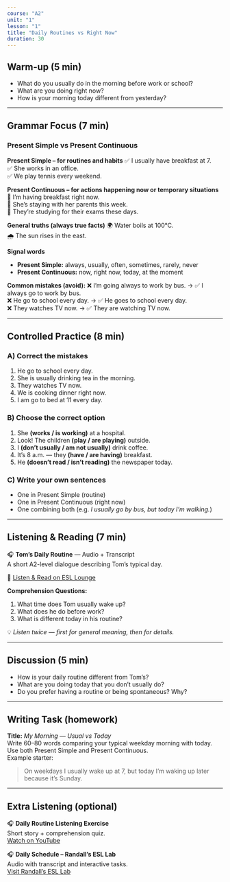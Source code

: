 ```yaml
---
course: "A2"
unit: "1"
lesson: "1"
title: "Daily Routines vs Right Now"
duration: 30
---
```


## Warm-up (5 min)
- What do you usually do in the morning before work or school?  
- What are you doing right now?  
- How is your morning today different from yesterday?  

---

## Grammar Focus (7 min)
### Present Simple vs Present Continuous

**Present Simple – for routines and habits**
✅ I usually have breakfast at 7.  
✅ She works in an office.  
✅ We play tennis every weekend.  

**Present Continuous – for actions happening now or temporary situations**
🔹 I’m having breakfast right now.  
🔹 She’s staying with her parents this week.  
🔹 They’re studying for their exams these days.  

**General truths (always true facts)**
🌍 Water boils at 100°C.  
🌧 The sun rises in the east.  

**Signal words**
- **Present Simple:** always, usually, often, sometimes, rarely, never  
- **Present Continuous:** now, right now, today, at the moment  

**Common mistakes (avoid):**
❌ I’m going always to work by bus. → ✅ I always go to work by bus.  
❌ He go to school every day. → ✅ He goes to school every day.  
❌ They watches TV now. → ✅ They are watching TV now.  

---

## Controlled Practice (8 min)

### A) Correct the mistakes  
1. He go to school every day.  
2. She is usually drinking tea in the morning.  
3. They watches TV now.  
4. We is cooking dinner right now.  
5. I am go to bed at 11 every day.  

### B) Choose the correct option  
1. She **(works / is working)** at a hospital.  
2. Look! The children **(play / are playing)** outside.  
3. I **(don’t usually / am not usually)** drink coffee.  
4. It’s 8 a.m. — they **(have / are having)** breakfast.  
5. He **(doesn’t read / isn’t reading)** the newspaper today.  

### C) Write your own sentences  
- One in Present Simple (routine)  
- One in Present Continuous (right now)  
- One combining both (e.g. *I usually go by bus, but today I’m walking.*)

---

## Listening & Reading (7 min)
🎧 **Tom’s Daily Routine** — Audio + Transcript  
A short A2-level dialogue describing Tom’s typical day.

🔗 [Listen & Read on ESL Lounge](https://www.esl-lounge.com/student/listening/0L3-toms-daily-routine.php)

**Comprehension Questions:**  
1. What time does Tom usually wake up?  
2. What does he do before work?  
3. What is different today in his routine?  

💡 *Listen twice — first for general meaning, then for details.*

---

## Discussion (5 min)
- How is your daily routine different from Tom’s?  
- What are you doing today that you don’t usually do?  
- Do you prefer having a routine or being spontaneous? Why?  

---

## Writing Task (homework)
**Title:** *My Morning — Usual vs Today*  
Write 60–80 words comparing your typical weekday morning with today.  
Use both Present Simple and Present Continuous.  
Example starter:  
> On weekdays I usually wake up at 7, but today I’m waking up later because it’s Sunday.  

---

## Extra Listening (optional)
🎧 **Daily Routine Listening Exercise**  
Short story + comprehension quiz.  
[Watch on YouTube](https://www.youtube.com/watch?v=z6huTBf8haE)

🎧 **Daily Schedule – Randall’s ESL Lab**  
Audio with transcript and interactive tasks.  
[Visit Randall’s ESL Lab](https://www.esl-lab.com/easy/daily-schedule/)



